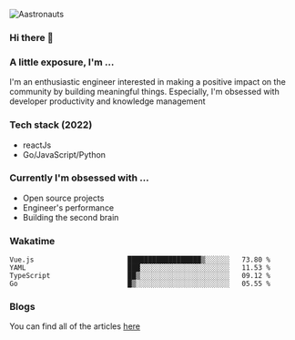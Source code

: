 ![Aastronauts](https://user-images.githubusercontent.com/92326584/202029305-676ef4ac-e4ec-442a-8d6f-fe6ccf547974.jpeg)

### Hi there 👋
### A little exposure, I'm ...
I'm an enthusiastic engineer interested in making a positive impact on the community by building meaningful things. 
Especially, I'm obsessed with developer productivity and knowledge management

### Tech stack (2022)
- reactJs
- Go/JavaScript/Python

### Currently I'm obsessed with ... 
- Open source projects
- Engineer's performance
- Building the second brain 

<!-- ### Github Stats -->
<!-- [![Anurag's GitHub stats](https://github-readme-stats.vercel.app/api?username=bitethecode&count_private=true&showing_icons=true)](https://github.com/anuraghazra/github-readme-stats) -->

### Wakatime
<!--START_SECTION:waka-->

```text
Vue.js                       ██████████████████▒░░░░░░   73.80 %
YAML                         ███░░░░░░░░░░░░░░░░░░░░░░   11.53 %
TypeScript                   ██▒░░░░░░░░░░░░░░░░░░░░░░   09.12 %
Go                           █▒░░░░░░░░░░░░░░░░░░░░░░░   05.55 %
```

<!--END_SECTION:waka-->

### Blogs
You can find all of the articles [here](https://bitethecode.netlify.app)

